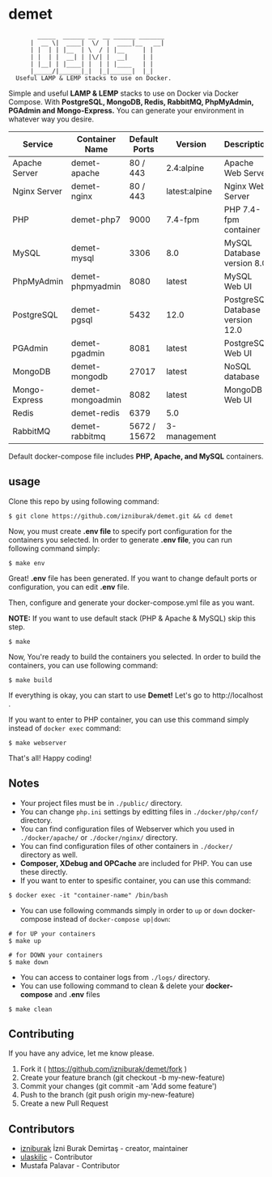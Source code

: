 # demet

```
        _____  ______ __  __ ______ _______ 
      |  __ \|  ____|  \/  |  ____|__   __|
      | |  | | |__  | \  / | |__     | |   
      | |  | |  __| | |\/| |  __|    | |   
      | |__| | |____| |  | | |____   | |   
      |_____/|______|_|  |_|______|  |_|   
  Useful LAMP & LEMP stacks to use on Docker.
```

Simple and useful **LAMP & LEMP** stacks to use on Docker via Docker Compose. With **PostgreSQL, MongoDB, Redis, RabbitMQ, PhpMyAdmin, PGAdmin and Mongo-Express.** You can generate your environment in whatever way you desire.

| Service       | Container Name   | Default Ports | Version       | Description                      |
|---------------|------------------|---------------|---------------|----------------------------------|
| Apache Server | demet-apache     | 80 / 443      | 2.4:alpine    | Apache Web Server                |
| Nginx Server  | demet-nginx      | 80 / 443      | latest:alpine | Nginx Web Server                 |
| PHP           | demet-php7       | 9000          | 7.4-fpm       | PHP 7.4-fpm container            |
| MySQL         | demet-mysql      | 3306          | 8.0           | MySQL Database version 8.0       |
| PhpMyAdmin    | demet-phpmyadmin | 8080          | latest        | MySQL Web UI                     |
| PostgreSQL    | demet-pgsql      | 5432          | 12.0          | PostgreSQL Database version 12.0 |
| PGAdmin       | demet-pgadmin    | 8081          | latest        | PostgreSQL Web UI                |
| MongoDB       | demet-mongodb    | 27017         | latest        | NoSQL database                   |
| Mongo-Express | demet-mongoadmin | 8082          | latest        | MongoDB Web UI                   |
| Redis         | demet-redis      | 6379          | 5.0           |                                  |
| RabbitMQ      | demet-rabbitmq   | 5672 / 15672  | 3-management  |                                  |

Default docker-compose file includes **PHP, Apache, and MySQL** containers.

## usage
Clone this repo by using following command:
```
$ git clone https://github.com/izniburak/demet.git && cd demet
```
Now, you must create **.env file** to specify port configuration for the containers you selected. In order to generate **.env file**, you can run following command simply:
```
$ make env
```
Great! **.env** file has been generated.
If you want to change default ports or configuration,
you can edit **.env** file.

Then, configure and generate your docker-compose.yml file as you want.

**NOTE:** If you want to use default stack (PHP & Apache & MySQL) skip this step.
```
$ make
```

Now, You're ready to build the containers you selected.
In order to build the containers, you can use following command:
```
$ make build
```
If everything is okay, you can start to use **Demet!**
Let's go to http://localhost .

If you want to enter to PHP container, you can use this command simply instead of `docker exec` command:
```
$ make webserver
```
That's all! Happy coding!

## Notes
- Your project files must be in `./public/` directory.
- You can change `php.ini` settings by editting files in `./docker/php/conf/` directory.
- You can find configuration files of Webserver which you used in `./docker/apache/` or `./docker/nginx/` directory.
- You can find configuration files of other containers in `./docker/` directory as well.
- **Composer, XDebug and OPCache** are included for PHP. You can use these directly.
- If you want to enter to spesific container, you can use this command: 
```
$ docker exec -it "container-name" /bin/bash
```
- You can use following commands simply in order to `up` or `down` docker-compose instead of `docker-compose up|down`:
```
# for UP your containers
$ make up

# for DOWN your containers
$ make down
```
- You can access to container logs from `./logs/` directory.
- You can use following command to clean & delete your **docker-compose** and **.env** files
```
$ make clean
```

## Contributing
If you have any advice, let me know please.

1. Fork it ( https://github.com/izniburak/demet/fork )
2. Create your feature branch (git checkout -b my-new-feature)
3. Commit your changes (git commit -am 'Add some feature')
4. Push to the branch (git push origin my-new-feature)
5. Create a new Pull Request

## Contributors

- [izniburak](https://github.com/izniburak) İzni Burak Demirtaş - creator, maintainer
- [ulaskilic](https://github.com/ulaskilic) - Contributor
- Mustafa Palavar - Contributor
